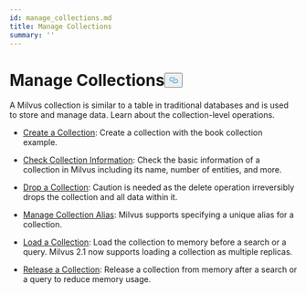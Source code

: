```yaml
---
id: manage_collections.md
title: Manage Collections
summary: ''
---
```

<h1 id="Manage-Collections" class="common-anchor-header">Manage Collections<button data-href="#Manage-Collections" class="anchor-icon" translate="no">
      <svg translate="no"
        aria-hidden="true"
        focusable="false"
        height="20"
        version="1.1"
        viewBox="0 0 16 16"
        width="16"
      >
        <path
          fill="#0092E4"
          fill-rule="evenodd"
          d="M4 9h1v1H4c-1.5 0-3-1.69-3-3.5S2.55 3 4 3h4c1.45 0 3 1.69 3 3.5 0 1.41-.91 2.72-2 3.25V8.59c.58-.45 1-1.27 1-2.09C10 5.22 8.98 4 8 4H4c-.98 0-2 1.22-2 2.5S3 9 4 9zm9-3h-1v1h1c1 0 2 1.22 2 2.5S13.98 12 13 12H9c-.98 0-2-1.22-2-2.5 0-.83.42-1.64 1-2.09V6.25c-1.09.53-2 1.84-2 3.25C6 11.31 7.55 13 9 13h4c1.45 0 3-1.69 3-3.5S14.5 6 13 6z"
        ></path>
      </svg>
    </button></h1><p>A Milvus collection is similar to a table in traditional databases and is used to store and manage data. Learn about the collection-level operations.</p>
<ul>
<li><p><a href="/docs/v2.1.x/create_collection.md">Create a Collection</a>: Create a collection with the book collection example.</p></li>
<li><p><a href="/docs/v2.1.x/check_collection.md">Check Collection Information</a>: Check the basic information of a collection in Milvus including its name, number of entities, and more.</p></li>
<li><p><a href="/docs/v2.1.x/drop_collection.md">Drop a Collection</a>: Caution is needed as the delete operation irreversibly drops the collection and all data within it.</p></li>
<li><p><a href="/docs/v2.1.x/collection_alias.md">Manage Collection Alias</a>: Milvus supports specifying a unique alias for a collection.</p></li>
<li><p><a href="/docs/v2.1.x/load_collection.md">Load a Collection</a>: Load the collection to memory before a search or a query. Milvus 2.1 now supports loading a collection as multiple replicas.</p></li>
<li><p><a href="/docs/v2.1.x/release_collection.md">Release a Collection</a>: Release a collection from memory after a search or a query to reduce memory usage.</p></li>
</ul>
